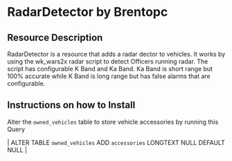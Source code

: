 # RadarDetector by Brentopc

## Resource Description
RadarDetector is a resource that adds a radar dector to vehicles.  It works by using the wk_wars2x radar script to detect Officers running radar.  The script has configurable K Band and Ka Band.  Ka Band is short range but 100% accurate while K Band is long range but has false alarms that are configurable.

## Instructions on how to Install
Alter the `owned_vehicles` table to store vehicle accessories by running this Query

| ALTER TABLE `owned_vehicles` ADD `accessories` LONGTEXT NULL DEFAULT NULL |